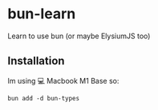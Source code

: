 # bun-learn
 Learn to use bun (or maybe ElysiumJS too)

## Installation

Im using 💻 Macbook M1 Base so:

```bun add -d bun-types```



